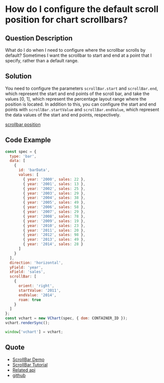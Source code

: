 # How do I configure the default scroll position for chart scrollbars?

## Question Description

What do I do when I need to configure where the scrollbar scrolls by default? Sometimes I want the scrollbar to start and end at a point that I specify, rather than a default range.

## Solution

You need to configure the parameters `scrollBar.start` and `scrollBar.end`, which represent the start and end points of the scroll bar, and take the values [0, 1], which represent the percentage layout range where the position is located.
In addition to this, you can configure the start and end points with `scrollBar.startValue` and `scrollBar.endValue`, which represent the data values of the start and end points, respectively.

[scrollbar position](/vchart/faq/13-0.png)

## Code Example

```javascript livedemo
const spec = {
  type: 'bar',
  data: [
    {
      id: 'barData',
      values: [
        { year: '2000', sales: 22 },
        { year: '2001', sales: 13 },
        { year: '2002', sales: 25 },
        { year: '2003', sales: 29 },
        { year: '2004', sales: 38 },
        { year: '2005', sales: 49 },
        { year: '2006', sales: 58 },
        { year: '2007', sales: 29 },
        { year: '2008', sales: 78 },
        { year: '2009', sales: 19 },
        { year: '2010', sales: 23 },
        { year: '2011', sales: 20 },
        { year: '2012', sales: 98 },
        { year: '2013', sales: 49 },
        { year: '2014', sales: 28 }
      ]
    }
  ],
  direction: 'horizontal',
  yField: 'year',
  xField: 'sales',
  scrollBar: [
    {
      orient: 'right',
      startValue: '2011',
      endValue: '2014',
      roam: true
    }
  ]
};
const vchart = new VChart(spec, { dom: CONTAINER_ID });
vchart.renderSync();

window['vchart'] = vchart;
```

## Quote

- [ScrollBar Demo](https://www.visactor.io/vchart/demo/scrollbar/basic-scrollbar-bar-chart)
- [ScrollBar Tutorial](https://www.visactor.io/vchart/guide/tutorial_docs/Chart_Concepts/Scrollbar)
- [Related api](https://www.visactor.io/vchart/option/commonChart#scrollbar)
- [github](https://github.com/VisActor/VChart)
